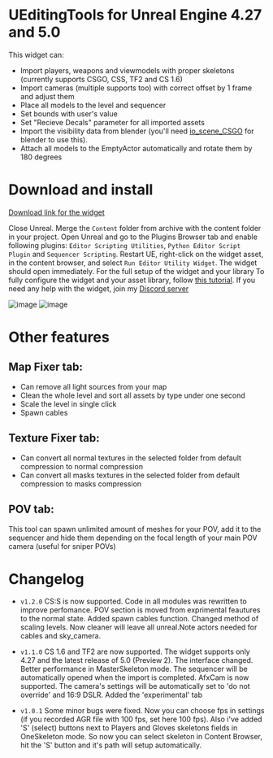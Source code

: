 # UEditingTools for Unreal Engine 4.27 and 5.0

This widget can:
- Import players, weapons and viewmodels with proper skeletons (currently supports CSGO, CSS, TF2 and CS 1.6)
- Import cameras (multiple supports too) with correct offset by 1 frame and adjust them
- Place all models to the level and sequencer
- Set bounds with user's value
- Set "Recieve Decals" parameter for all imported assets
- Import the visibility data from blender (you'll need [io_scene_CSGO](https://github.com/adenexvfx/io_scene_CSGO) for blender to use this).
- Attach all models to the EmptyActor automatically and rotate them by 180 degrees

# Download and install
[Download link for the widget](https://github.com/adenexvfx/CSGOtools/releases/download/v1.1.0/CSGOtools.zip)

Close Unreal. Merge the ```Content``` folder from archive with the content folder in your project. Open Unreal and go to the Plugins Browser tab and enable following plugins: ```Editor Scripting Utilities```, ```Python Editor Script Plugin``` and ```Sequencer Scripting```. Restart UE, right-click on the widget asset, in the content browser, and select ```Run Editor Utility Widget```. The widget should open immediately. For the full setup of the widget and your library 
To fully configure the widget and your asset library, follow [this tutorial](https://youtu.be/9r7T2mFlLV4). If you need any help with the widget, join my [Discord server](https://discord.gg/CqCHkUCpxq)

![image](https://i.imgur.com/aDJ8SuNl.png)
![image](https://user-images.githubusercontent.com/93075018/145672504-1a949cab-4518-4cc1-8443-339a22fbce4d.png)

# Other features
## Map Fixer tab:
- Can remove all light sources from your map
- Clean the whole level and sort all assets by type under one second
- Scale the level in single click
- Spawn cables

## Texture Fixer tab:
- Can convert all normal textures in the selected folder from default compression to normal compression
- Can convert all masks textures in the selected folder from default compression to masks compression

## POV tab:
This tool can spawn unlimited amount of meshes for your POV, add it to the sequencer and hide them depending on the focal length of your main POV camera (useful for sniper POVs)

# Changelog
- ```v1.2.0```
CS:S is now supported. Code in all modules was rewritten to improve perfomance. POV section is moved from exprimental feautures to the normal state. Added spawn cables function. Changed method of scaling levels. Now cleaner will leave all unreal.Note actors needed for cables and sky_camera. 

- ```v1.1.0```
CS 1.6 and TF2 are now supported.  The widget supports only 4.27 and the latest release of 5.0 (Preview 2). The interface changed.  Better performance in MasterSkeleton mode. The sequencer will be automatically opened when the import is completed. AfxCam is now supported. The camera's settings will be automatically set to 'do not override' and 16:9 DSLR. Added the 'experimental' tab

- ```v1.0.1```
Some minor bugs were fixed. Now you can choose fps in settings (if you recorded AGR file with 100 fps, set here 100 fps). Also i've added 'S' (select) buttons next to Players and Gloves skeletons fields in OneSkeleton mode. So now you can select skeleton in Content Browser, hit the 'S' button and it's path will setup automatically.
